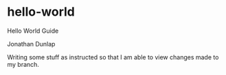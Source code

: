 # hello-world
Hello World Guide

Jonathan Dunlap

Writing some stuff as instructed so that I am able to view changes made to my branch.
